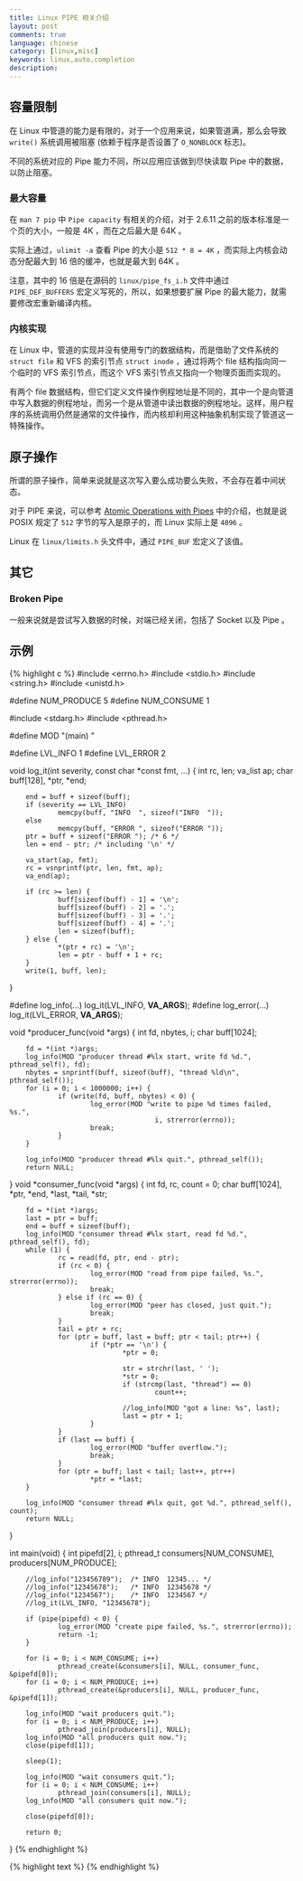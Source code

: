 ```yaml
---
title: Linux PIPE 相关介绍
layout: post
comments: true
language: chinese
category: [linux,misc]
keywords: linux,auto,completion
description:
---
```



<!-- more -->

## 容量限制

在 Linux 中管道的能力是有限的，对于一个应用来说，如果管道满，那么会导致 `write()` 系统调用被阻塞 (依赖于程序是否设置了 `O_NONBLOCK` 标志)。

不同的系统对应的 Pipe 能力不同，所以应用应该做到尽快读取 Pipe 中的数据，以防止阻塞。

### 最大容量

在 `man 7 pip` 中 `Pipe capacity` 有相关的介绍，对于 2.6.11 之前的版本标准是一个页的大小，一般是 4K ，而在之后最大是 64K 。

实际上通过，`ulimit -a` 查看 Pipe 的大小是 `512 * 8 = 4K` ，而实际上内核会动态分配最大到 16 倍的缓冲，也就是最大到 64K 。

注意，其中的 16 倍是在源码的 `linux/pipe_fs_i.h` 文件中通过 `PIPE_DEF_BUFFERS` 宏定义写死的，所以，如果想要扩展 Pipe 的最大能力，就需要修改宏重新编译内核。

### 内核实现

在 Linux 中，管道的实现并没有使用专门的数据结构，而是借助了文件系统的 `struct file` 和 VFS 的索引节点 `struct inode` ，通过将两个 file 结构指向同一个临时的 VFS 索引节点，而这个 VFS 索引节点又指向一个物理页面而实现的。

有两个 file 数据结构，但它们定义文件操作例程地址是不同的，其中一个是向管道中写入数据的例程地址，而另一个是从管道中读出数据的例程地址。这样，用户程序的系统调用仍然是通常的文件操作，而内核却利用这种抽象机制实现了管道这一特殊操作。

## 原子操作

所谓的原子操作，简单来说就是这次写入要么成功要么失败，不会存在着中间状态。

对于 PIPE 来说，可以参考 [Atomic Operations with Pipes](https://www.tldp.org/LDP/lpg/node13.html) 中的介绍，也就是说 POSIX 规定了 `512` 字节的写入是原子的，而 Linux 实际上是 `4096` 。

Linux 在 `linux/limits.h` 头文件中，通过 `PIPE_BUF` 宏定义了该值。

## 其它

### Broken Pipe 

一般来说就是尝试写入数据的时候，对端已经关闭，包括了 Socket 以及 Pipe 。

## 示例

{% highlight c %}
#include <errno.h>
#include <stdio.h>
#include <string.h>
#include <unistd.h>

#define NUM_PRODUCE    5
#define NUM_CONSUME    1

#include <stdarg.h>
#include <pthread.h>

#define MOD "(main) "

#define LVL_INFO   1
#define LVL_ERROR  2

void log_it(int severity, const char *const fmt, ...)
{
        int rc, len;
        va_list ap;
        char buff[128], *ptr, *end;

        end = buff + sizeof(buff);
        if (severity == LVL_INFO)
                memcpy(buff, "INFO  ", sizeof("INFO  "));
        else
                memcpy(buff, "ERROR ", sizeof("ERROR "));
        ptr = buff + sizeof("ERROR "); /* 6 */
        len = end - ptr; /* including '\n' */

        va_start(ap, fmt);
        rc = vsnprintf(ptr, len, fmt, ap);
        va_end(ap);

        if (rc >= len) {
                buff[sizeof(buff) - 1] = '\n';
                buff[sizeof(buff) - 2] = '.';
                buff[sizeof(buff) - 3] = '.';
                buff[sizeof(buff) - 4] = '.';
                len = sizeof(buff);
        } else {
                *(ptr + rc) = '\n';
                len = ptr - buff + 1 + rc;
        }
        write(1, buff, len);
}

#define log_info(...)  log_it(LVL_INFO, __VA_ARGS__);
#define log_error(...) log_it(LVL_ERROR, __VA_ARGS__);

void *producer_func(void *args)
{
        int fd, nbytes, i;
        char buff[1024];

        fd = *(int *)args;
        log_info(MOD "producer thread #%lx start, write fd %d.", pthread_self(), fd);
        nbytes = snprintf(buff, sizeof(buff), "thread %ld\n", pthread_self());
        for (i = 0; i < 1000000; i++) {
                if (write(fd, buff, nbytes) < 0) {
                        log_error(MOD "write to pipe %d times failed, %s.",
                                        i, strerror(errno));
                        break;
                }
        }

        log_info(MOD "producer thread #%lx quit.", pthread_self());
        return NULL;
}
void *consumer_func(void *args)
{
        int fd, rc, count = 0;
        char buff[1024], *ptr, *end, *last, *tail, *str;

        fd = *(int *)args;
        last = ptr = buff;
        end = buff + sizeof(buff);
        log_info(MOD "consumer thread #%lx start, read fd %d.", pthread_self(), fd);
        while (1) {
                rc = read(fd, ptr, end - ptr);
                if (rc < 0) {
                        log_error(MOD "read from pipe failed, %s.", strerror(errno));
                        break;
                } else if (rc == 0) {
                        log_error(MOD "peer has closed, just quit.");
                        break;
                }
                tail = ptr + rc;
                for (ptr = buff, last = buff; ptr < tail; ptr++) {
                        if (*ptr == '\n') {
                                *ptr = 0;

                                str = strchr(last, ' ');
                                *str = 0;
                                if (strcmp(last, "thread") == 0)
                                        count++;

                                //log_info(MOD "got a line: %s", last);
                                last = ptr + 1;
                        }
                }
                if (last == buff) {
                        log_error(MOD "buffer overflow.");
                        break;
                }
                for (ptr = buff; last < tail; last++, ptr++)
                        *ptr = *last;
        }

        log_info(MOD "consumer thread #%lx quit, got %d.", pthread_self(), count);
        return NULL;
}

int main(void)
{
        int pipefd[2], i;
        pthread_t consumers[NUM_CONSUME], producers[NUM_PRODUCE];

        //log_info("123456789");  /* INFO  12345... */
        //log_info("12345678");   /* INFO  12345678 */
        //log_info("1234567");    /* INFO  1234567 */
        //log_it(LVL_INFO, "12345678");

        if (pipe(pipefd) < 0) {
                log_error(MOD "create pipe failed, %s.", strerror(errno));
                return -1;
        }

        for (i = 0; i < NUM_CONSUME; i++)
                pthread_create(&consumers[i], NULL, consumer_func, &pipefd[0]);
        for (i = 0; i < NUM_PRODUCE; i++)
                pthread_create(&producers[i], NULL, producer_func, &pipefd[1]);

        log_info(MOD "wait producers quit.");
        for (i = 0; i < NUM_PRODUCE; i++)
                pthread_join(producers[i], NULL);
        log_info(MOD "all producers quit now.");
        close(pipefd[1]);

        sleep(1);

        log_info(MOD "wait consumers quit.");
        for (i = 0; i < NUM_CONSUME; i++)
                pthread_join(consumers[i], NULL);
        log_info(MOD "all consumers quit now.");

        close(pipefd[0]);

        return 0;
}
{% endhighlight %}


{% highlight text %}
{% endhighlight %}
